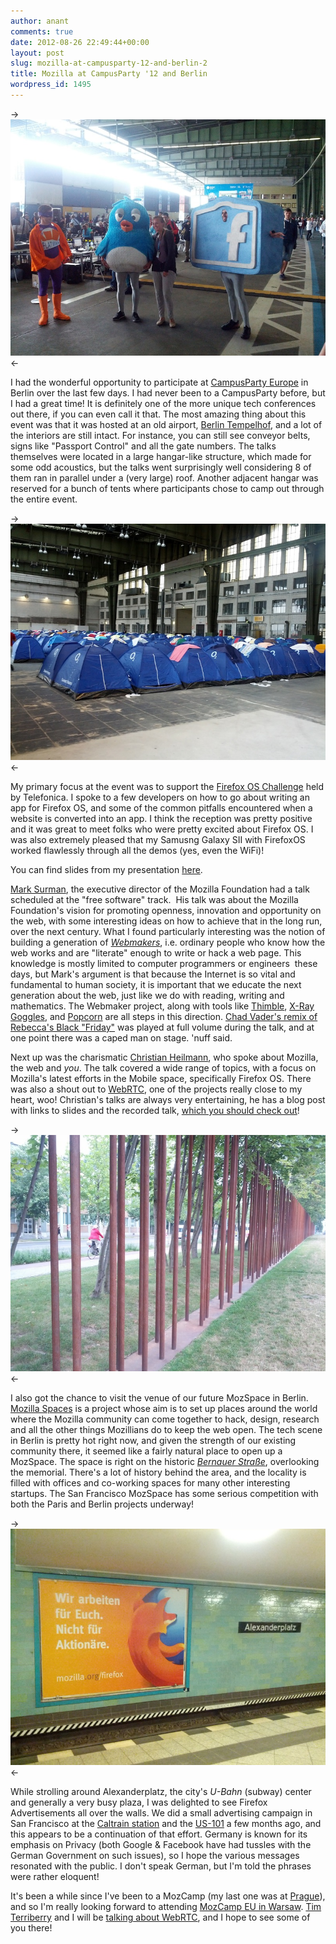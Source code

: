 ```yaml
---
author: anant
comments: true
date: 2012-08-26 22:49:44+00:00
layout: post
slug: mozilla-at-campusparty-12-and-berlin-2
title: Mozilla at CampusParty '12 and Berlin
wordpress_id: 1495
---
```


-> ![Campus Party Social Mascots](/images/2012/campus-party-tweet.jpg) <-

I had the wonderful opportunity to participate at [CampusParty Europe](https://www.campus-party.eu/2012/index.html) in Berlin over the last few days. I had never been to a CampusParty before, but I had a great time! It is definitely one of the more unique tech conferences out there, if you can even call it that. The most amazing thing about this event was that it was hosted at an old airport, [Berlin Tempelhof](http://en.wikipedia.org/wiki/Berlin_Tempelhof_Airport), and a lot of the interiors are still intact. For instance, you can still see conveyor belts, signs like "Passport Control" and all the gate numbers. The talks themselves were located in a large hangar-like structure, which made for some odd acoustics, but the talks went surprisingly well considering 8 of them ran in parallel under a (very large) roof. Another adjacent hangar was reserved for a bunch of tents where participants chose to camp out through the entire event.

-> ![Campus Party Tents](/images/2012/campus-party-tents.jpg) <-

My primary focus at the event was to support the [Firefox OS Challenge](http://www.campus-labs.com/webapp/reto/ver/FirefoxOSChallenge) held by Telefonica. I spoke to a few developers on how to go about writing an app for Firefox OS, and some of the common pitfalls encountered when a website is converted into an app. I think the reception was pretty positive and it was great to meet folks who were pretty excited about Firefox OS. I was also extremely pleased that my Samusng Galaxy SII with FirefoxOS worked flawlessly through all the demos (yes, even the WiFi)!

You can find slides from my presentation [here](http://proness.kix.in/talks/campus12-apps.pdf).

[Mark Surman](http://commonspace.wordpress.com/), the executive director of the Mozilla Foundation had a talk scheduled at the "free software" track.  His talk was about the Mozilla Foundation's vision for promoting openness, innovation and opportunity on the web, with some interesting ideas on how to achieve that in the long run, over the next century. What I found particularly interesting was the notion of building a generation of [_Webmakers_](http://www.mozilla.org/en-US/webmaker/), i.e. ordinary people who know how the web works and are "literate" enough to write or hack a web page. This knowledge is mostly limited to computer programmers or engineers  these days, but Mark's argument is that because the Internet is so vital and fundamental to human society, it is important that we educate the next generation about the web, just like we do with reading, writing and mathematics. The Webmaker project, along with tools like [Thimble](https://thimble.webmaker.org/en-US/), [X-Ray Goggles](http://hackasaurus.org/en-US/goggles/), and [Popcorn](http://mozillapopcorn.org/) are all steps in this direction. [Chad Vader's remix of Rebecca's Black "Friday"](http://www.youtube.com/watch?v=UPI6g_XG7ck) was played at full volume during the talk, and at one point there was a caped man on stage. 'nuff said.

Next up was the charismatic [Christian Heilmann](http://christianheilmann.com/), who spoke about Mozilla, the web and _you_. The talk covered a wide range of topics, with a focus on Mozilla's latest efforts in the Mobile space, specifically Firefox OS. There was also a shout out to [WebRTC](http://webrtc.org/), one of the projects really close to my heart, woo! Christian's talks are always very entertaining, he has a blog post with links to slides and the recorded talk, [which you should check out](http://christianheilmann.com/2012/08/25/mozilla-the-web-and-you-at-campus-party-europe/)!

-> ![Copper Wall](/images/2012/copper-wall.jpg) <-

I also got the chance to visit the venue of our future MozSpace in Berlin. [Mozilla Spaces](http://www.mozilla.org/en-US/about/mozilla-spaces/) is a project whose aim is to set up places around the world where the Mozilla community can come together to hack, design, research and all the other things Mozillians do to keep the web open. The tech scene in Berlin is pretty hot right now, and given the strength of our existing community there, it seemed like a fairly natural place to open up a MozSpace. The space is right on the historic _[Bernauer Straße](http://en.wikipedia.org/wiki/Bernauer_Stra%C3%9Fe)_, overlooking the memorial. There's a lot of history behind the area, and the locality is filled with offices and co-working spaces for many other interesting startups. The San Francisco MozSpace has some serious competition with both the Paris and Berlin projects underway!

-> ![Firefox in U-Bahn](/images/2012/u-bahn.jpg) <-

While strolling around Alexanderplatz, the city's _U-Bahn_ (subway) center and generally a very busy plaza, I was delighted to see Firefox Advertisements all over the walls. We did a small advertising campaign in San Francisco at the [Caltrain station](http://www.caltrain.com/about/doingbusiness/Advertising/trainads/Station_Saturation.html) and the [US-101](http://www.flickr.com/photos/fligtar/sets/72157626249531015/with/5569324504/) a few months ago, and this appears to be a continuation of that effort. Germany is known for its emphasis on Privacy (both Google & Facebook have had tussles with the German Government on such issues), so I hope the various messages resonated with the public. I don't speak German, but I'm told the phrases were rather eloquent!

It's been a while since I've been to a MozCamp (my last one was at [Prague](http://kix.in/2009/10/01/heading-to-prague/)), and so I'm really looking forward to attending [MozCamp EU in Warsaw](https://wiki.mozilla.org/MozCampEU2012). [Tim Terriberry](http://people.xiph.org/~tterribe/) and I will be [talking about WebRTC](https://wiki.mozilla.org/MozCampEU2012/WebRTC-demystified), and I hope to see some of you there!
